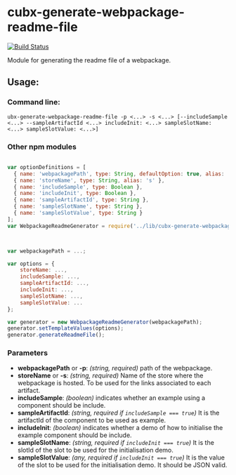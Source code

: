 # cubx-generate-webpackage-readme-file

[![Build Status](https://travis-ci.org/cubbles/cubx-generate-webpackage-readme-file.svg?branch=master)](https://travis-ci.org/cubbles/cubx-generate-webpackage-readme-file)

Module for generating the readme file of a webpackage.

## Usage: 
### Command line: 

```
ubx-generate-webpackage-readme-file -p <...> -s <...> [--includeSample <...> --sampleArtifactId <...> includeInit: <...> sampleSlotName: <...> sampleSlotValue: <...>] 
```

### Other npm modules

```javascript

var optionDefinitions = [
  { name: 'webpackagePath', type: String, defaultOption: true, alias: 'p' },
  { name: 'storeName', type: String, alias: 's' },
  { name: 'includeSample', type: Boolean },
  { name: 'includeInit', type: Boolean },
  { name: 'sampleArtifactId', type: String },
  { name: 'sampleSlotName', type: String },
  { name: 'sampleSlotValue', type: String }
];
var WebpackageReadmeGenerator = require('../lib/cubx-generate-webpackage-readme-file');



var webpackagePath = ...;

var options = {
    storeName: ..., 
    includeSample: ...,
    sampleArtifactId: ...,
    includeInit: ...,
    sampleSlotName: ...,
    sampleSlotValue: ...
};

var generator = new WebpackageReadmeGenerator(webpackagePath);
generator.setTemplateValues(options);
generator.generateReadmeFile();
```
### Parameters
* **webpackagePath** or **-p**: _(string, required)_ path of the webpackage.
* **storeName** or **-s**: _(string, required)_ Name of the store where the webpackage is hosted. To be used for the links associated to each artifact.
* **includeSample**: _(boolean)_ indicates whether an example using a component should be include.
* **sampleArtifactId**: _(string, required if `includeSample === true`)_ It is the artifactId of the component to be used as example.
* **includeInit**: _(boolean)_ indicates whether a demo of how to initialise the example component should be include.
* **sampleSlotName**: _(string, required if `includeInit === true`)_ It is the slotId of the slot to be used for the initialisation demo.
* **sampleSlotValue**: _(any, required if `includeInit === true`)_ It is the value of the slot to be used for the initialisation demo. It should be JSON valid.